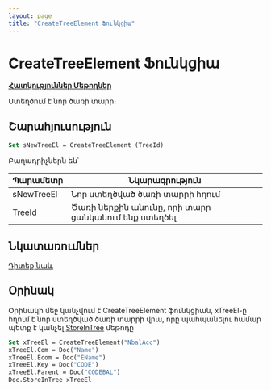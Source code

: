 ```yaml
---
layout: page
title: "CreateTreeElement Ֆունկցիա"
---
```


# CreateTreeElement Ֆունկցիա

[**Հատկություններ Մեթոդներ**](../../AsTreeElement.md)

Ստեղծում է նոր ծառի տարր։

## Շարահյուսություն

``` vb
Set sNewTreeEl = CreateTreeElement (TreeId)
```

Բաղադրիչներն են՝
    
| Պարամետր | Նկարագրություն |
|--|--|
| sNewTreeEl | Նոր ստեղծված ծառի տարրի հղում |
| TreeId | Ծառի ներքին անունը, որի տարր ցանկանում ենք ստեղծել |


## Նկատառումներ

[Դիտեք նաև](../../../constructors.html)

## Օրինակ

Օրինակի մեջ կանչվում է CreateTreeElement ֆունկցիան, 
xTreeEl-ը հղում է նոր ստեղծված ծառի տարրի վրա, 
որը պահպանելու համար պետք է կանչել [StoreInTree](../../ASDOC/StoreInTree.md) մեթոդը 


``` vb
Set xTreeEl = CreateTreeElement("NbalAcc")
xTreeEl.Com = Doc("Name")
xTreeEl.Ecom = Doc("EName")
xTreeEl.Key = Doc("CODE")
xTreeEl.Parent = Doc("CODEBAL")
Doc.StoreInTree xTreeEl
```